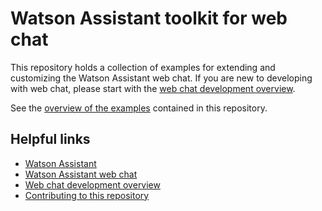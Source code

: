 # Watson Assistant toolkit for web chat

This repository holds a collection of examples for extending and customizing the Watson Assistant web chat. If you are new to developing with web chat, please start with the [web chat development overview](https://cloud.ibm.com/docs/watson-assistant?topic=watson-assistant-web-chat-develop).

See the [overview of the examples](examples/README.md) contained in this repository.

## Helpful links
- [Watson Assistant](https://cloud.ibm.com/docs/watson-assistant)
- [Watson Assistant web chat](https://cloud.ibm.com/docs/watson-assistant?topic=watson-assistant-web-chat-overview)
- [Web chat development overview](https://cloud.ibm.com/docs/watson-assistant?topic=watson-assistant-web-chat-develop)
- [Contributing to this repository](CONTRIBUTING.md)